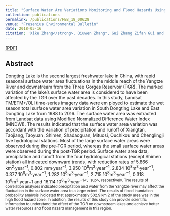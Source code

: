 ```yaml
---
title: "Surface Water Are Variations Monitoring and Flood Hazards Using Landsat Image Data in Dongting Lake from 1988 to 2016"
collection: publications
permalink: /publications/FEB_18_00628
venue: "Fresenius Environmental Bulletin"
date: 2018-05-16
citation: 'Xike Zhang</strong>, Qiuwen Zhang*, Gui Zhang Zifan Gui and Zhiping Nie. <i>Fresenius Environmental Bulletin</i> 2018, 27(9), 6168-6178
---
```

[[PDF]](https://www.mdpi.com/1660-4601/15/5/1032/pdf)

## Abstract
Dongting Lake is the second largest freshwater lake in China, with rapid seasonal surface water area fluctuations in the middle reach of the Yangtze River and downstream from the Three Gorges Reservoir (TGR). The marked variation of the lake’s surface water area is considered to have been affected by the TGR over the past decades. In this study, Landsat TM/ETM+/OLI time-series imagery data were em
ployed to estimate the wet season total surface water area variation in South Dongting Lake and East Dongting Lake from 1988 to 2016. The surface water area was extracted from Landsat data using Modified Normalized Difference Water Index (MNDWI).
The results indicated that the surface water area variation was accordant with the variation of precipitation and runoff of Xiangtan, Taojiang, Taoyuan, Shimen, Shadaoguan, Mituosi, Ouchikou and Chenglingji five hydrological stations. Most of the large surface water areas were observed during the pre-TGR period, whereas the small surface water areas were observed during the post-TGR period. Surface water area data, precipitation and runoff from the four hydrological stations (except Shimen station) all indicated downward trends, with reduction rates of 5.866 km<sup>2</sup>·year<sup>−1</sup>, 0.802 mm·year<sup>−1</sup>, 3.950 10<sup>8</sup>m<sup>3</sup>·year<sup>−1</sup>, 2.834 10<sup>8</sup>m<sup>3</sup>·year<sup>−1</sup>, 0.377 10<sup>8</sup>m<sup>3</sup>·year<sup>−1</sup>, 1.282 10<sup>8</sup>m<sup>3</sup>·year<sup>−1</sup>, 2.715 10<sup>8</sup>m<sup>3</sup>·year<sup>−1</sup>, 0.318 10<sup>8</sup>m<sup>3</sup>·year</sup>−1</sup> and 16.114 10<sup>8</sup>m<sup>3</sup>·year<sup>−1<、sup>, respectively. The results of correlation analyses indicated precipitation and water from the Yangtze river may affect the fluctuation in the surface water area to a large extent. The results of flood inundation probability analysis indicated that approximately 502.9 km 2 of the study area was in the high flood hazard zone. In addition, the results of this
study can provide scientific information to understand the effect of the TGR on downstream lakes and achieve better water resources and flood hazard management in this region.
